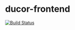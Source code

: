 # ducor-frontend
[![Build Status](https://travis-ci.org/DucaturFw/ducor-frontend.svg?branch=master)](https://travis-ci.org/DucaturFw/ducor-frontend)
